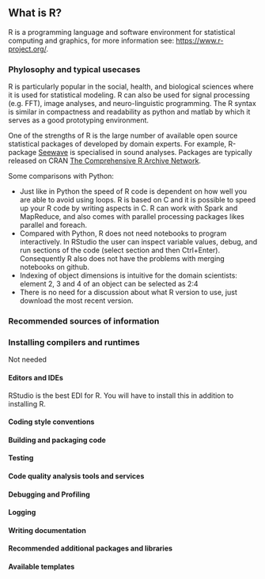 ## What is R?
R is a programming language and software environment for statistical computing and graphics, for more information see: https://www.r-project.org/.

### Phylosophy and typical usecases
R is particularly popular in the social, health, and biological sciences where it is used for statistical modeling. R can also be used for signal processing (e.g. FFT), image analyses, and neuro-linguistic programming. The R syntax is similar in compactness and readability as python and matlab by which it serves as a good prototyping environment.

One of the strengths of R is the large number of available open source statistical packages of developed by domain experts. For example, R-package [Seewave](http://rug.mnhn.fr/seewave/) is specialised in sound analyses. Packages are typically released on CRAN [The Comprehensive R Archive Network](http://cran.r-project.org).

Some comparisons with Python:
* Just like in Python the speed of R code is dependent on how well you are able to avoid using loops. R is based on C and it is possible to speed up your R code by writing aspects in C. R can work with Spark and MapReduce, and also comes with parallel processing packages likes parallel and foreach.
* Compared with Python, R does not need notebooks to program interactively. In RStudio the user can inspect variable values, debug, and run sections of the code (select section and then Ctrl+Enter). Consequently R also does not have the problems with merging notebooks on github.
* Indexing of object dimensions is intuitive for the domain scientists: element 2, 3 and 4 of an object can be selected as 2:4
* There is no need for a discussion about what R version to use, just download the most recent version.

### Recommended sources of information

### Installing compilers and runtimes
Not needed

#### Editors and IDEs
RStudio is the best EDI for R. You will have to install this in addition to installing R.

#### Coding style conventions

#### Building and packaging code
#### Testing

#### Code quality analysis tools and services

#### Debugging and Profiling
#### Logging
#### Writing documentation
#### Recommended additional packages and libraries
#### Available templates

